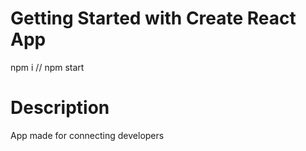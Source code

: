 # Getting Started with Create React App

npm i 
//
npm start

# Description

App made for connecting developers 


